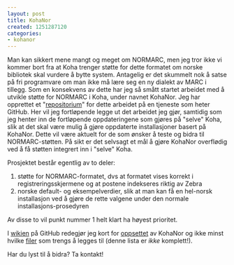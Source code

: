 ```yaml
---
layout: post
title: KohaNor
created: 1251287120
categories:
- kohanor
---
```

<p>Man kan sikkert mene mangt og meget om NORMARC, men jeg tror ikke vi kommer bort fra at Koha trenger støtte for dette formatet om norske bibliotek skal vurdere å bytte system. Antagelig er det skummelt nok å satse på fri programvare om man ikke må lære seg en ny dialekt av MARC i tillegg. Som en konsekvens av dette har jeg så smått startet arbeidet med å utvikle støtte for NORMARC i Koha, under navnet KohaNor. Jeg har opprettet et "<a href="http://github.com/MagnusEnger/KohaNor/tree">repositorium</a>" for dette arbeidet på en tjeneste som heter GitHub. Her vil jeg fortløpende legge ut det arbeidet jeg gjør, samtidig som jeg henter inn de fortløpende oppdateringene som gjøres på "selve" Koha, slik at det skal være mulig å gjøre oppdaterte installasjoner basert på KohaNor. Dette vil være aktuelt for de som ønsker å teste og bidra til NORMARC-støtten. På sikt er det selvsagt et mål å gjøre KohaNor overflødig ved å få støtten integrert inn i "selve" Koha.</p>
<p>Prosjektet består egentlig av to deler:</p>
<ol>
<li>støtte for NORMARC-formatet, dvs at formatet vises korrekt i registreringsskjermene og at postene indekseres riktig av Zebra</li>
<li>norske default- og eksempelverdier, slik at man kan få en hel-norsk installasjon ved å gjøre de rette valgene under den normale installasjons-prosedyren</li>
</ol>
<p>Av disse to vil punkt nummer 1 helt klart ha høyest prioritet.</p>
<p>I <a href="http://wiki.github.com/MagnusEnger/KohaNor">wikien</a> på GitHub redegjør jeg kort for <a href="http://wiki.github.com/MagnusEnger/KohaNor/setup">oppsettet</a> av KohaNor og ikke minst hvilke <a href="http://wiki.github.com/MagnusEnger/KohaNor/files">filer</a> som trengs å legges til (denne lista er <em>ikke</em> komplett!).</p> 
<p>Har du lyst til å bidra? Ta kontakt!</p>
